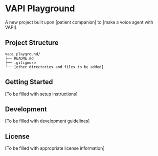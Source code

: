 # VAPI Playground

A new project built upon [patient companion] to  [make a voice agent with VAPI].

## Project Structure

```
vapi_playground/
├── README.md
├── .gitignore
└── [other directories and files to be added]
```

## Getting Started

[To be filled with setup instructions]

## Development

[To be filled with development guidelines]

## License

[To be filled with appropriate license information] 